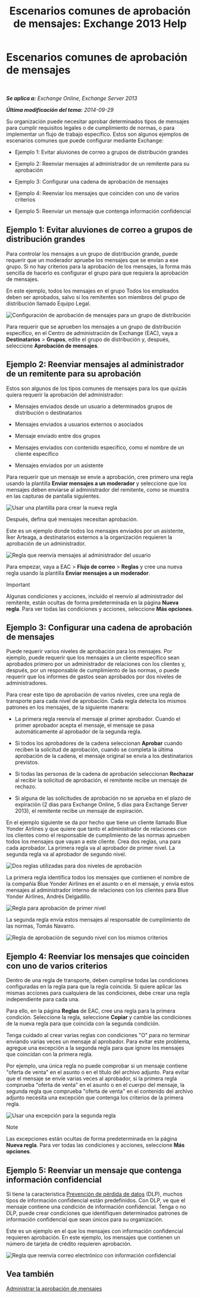 ﻿---
title: 'Escenarios comunes de aprobación de mensajes: Exchange 2013 Help'
TOCTitle: Escenarios comunes de aprobación de mensajes
ms:assetid: 5c13a07e-c21d-4502-a9f9-fb801197e1dd
ms:mtpsurl: https://technet.microsoft.com/es-es/library/Dd298007(v=EXCHG.150)
ms:contentKeyID: 49895655
ms.date: 04/23/2018
mtps_version: v=EXCHG.150
ms.translationtype: HT
---

# Escenarios comunes de aprobación de mensajes

 

_**Se aplica a:** Exchange Online, Exchange Server 2013_

_**Última modificación del tema:** 2014-09-29_

Su organización puede necesitar aprobar determinados tipos de mensajes para cumplir requisitos legales o de cumplimiento de normas, o para implementar un flujo de trabajo específico. Estos son algunos ejemplos de escenarios comunes que puede configurar mediante Exchange:

  - Ejemplo 1: Evitar aluviones de correo a grupos de distribución grandes

  - Ejemplo 2: Reenviar mensajes al administrador de un remitente para su aprobación

  - Ejemplo 3: Configurar una cadena de aprobación de mensajes

  - Ejemplo 4: Reenviar los mensajes que coinciden con uno de varios criterios

  - Ejemplo 5: Reenviar un mensaje que contenga información confidencial

## Ejemplo 1: Evitar aluviones de correo a grupos de distribución grandes

Para controlar los mensajes a un grupo de distribución grande, puede requerir que un moderador apruebe los mensajes que se envían a ese grupo. Si no hay criterios para la aprobación de los mensajes, la forma más sencilla de hacerlo es configurar el grupo para que requiera la aprobación de mensajes.

En este ejemplo, todos los mensajes en el grupo Todos los empleados deben ser aprobados, salvo si los remitentes son miembros del grupo de distribución llamado Equipo Legal.

![Configuración de aprobación de mensajes para un grupo de distribución](images/Dd298007.77721509-93f9-4a90-8d77-986db2b0acf4(EXCHG.150).png "Configuración de aprobación de mensajes para un grupo de distribución")

Para requerir que se aprueben los mensajes a un grupo de distribución específico, en el Centro de administración de Exchange (EAC), vaya a **Destinatarios** \> **Grupos**, edite el grupo de distribución y, después, seleccione **Aprobación de mensajes**.

## Ejemplo 2: Reenviar mensajes al administrador de un remitente para su aprobación

Estos son algunos de los tipos comunes de mensajes para los que quizás quiera requerir la aprobación del administrador:

  - Mensajes enviados desde un usuario a determinados grupos de distribución o destinatarios

  - Mensajes enviados a usuarios externos o asociados

  - Mensaje enviado entre dos grupos

  - Mensajes enviados con contenido específico, como el nombre de un cliente específico

  - Mensajes enviados por un asistente

Para requerir que un mensaje se envíe a aprobación, cree primero una regla usando la plantilla **Enviar mensajes a un moderador** y seleccione que los mensajes deben enviarse al administrador del remitente, como se muestra en las capturas de pantalla siguientes.

![Usar una plantilla para crear la nueva regla](images/Dd298007.051a5653-1a09-4db4-908f-48b56cc8d13f(EXCHG.150).png "Usar una plantilla para crear la nueva regla")

Después, defina qué mensajes necesitan aprobación.

Este es un ejemplo donde todos los mensajes enviados por un asistente, Íker Arteaga, a destinatarios externos a la organización requieren la aprobación de un administrador.

![Regla que reenvía mensajes al administrador del usuario](images/Dd298007.7f94c22e-b5ba-45a3-9ccd-31996b6c863a(EXCHG.150).png "Regla que reenvía mensajes al administrador del usuario")

Para empezar, vaya a EAC \> **Flujo de correo** \> **Reglas** y cree una nueva regla usando la plantilla **Enviar mensajes a un moderador**.


> [!IMPORTANT]
> Algunas condiciones y acciones, incluido el reenvío al administrador del remitente, están ocultas de forma predeterminada en la página <STRONG>Nueva regla</STRONG>. Para ver todas las condiciones y acciones, seleccione <STRONG>Más opciones</STRONG>.



## Ejemplo 3: Configurar una cadena de aprobación de mensajes

Puede requerir varios niveles de aprobación para los mensajes. Por ejemplo, puede requerir que los mensajes a un cliente específico sean aprobados primero por un administrador de relaciones con los clientes y, después, por un responsable de cumplimiento de las normas, o puede requerir que los informes de gastos sean aprobados por dos niveles de administradores.

Para crear este tipo de aprobación de varios niveles, cree una regla de transporte para cada nivel de aprobación. Cada regla detecta los mismos patrones en los mensajes, de la siguiente manera:

  - La primera regla reenvía el mensaje al primer aprobador. Cuando el primer aprobador acepta el mensaje, el mensaje se pasa automáticamente al aprobador de la segunda regla.

  - Si todos los aprobadores de la cadena seleccionan **Aprobar** cuando reciben la solicitud de aprobación, cuando se completa la última aprobación de la cadena, el mensaje original se envía a los destinatarios previstos.

  - Si todas las personas de la cadena de aprobación seleccionan **Rechazar** al recibir la solicitud de aprobación, el remitente recibe un mensaje de rechazo.

  - Si alguna de las solicitudes de aprobación no se aprueba en el plazo de expiración (2 días para Exchange Online, 5 días para Exchange Server 2013), el remitente recibe un mensaje de expiración.

En el ejemplo siguiente se da por hecho que tiene un cliente llamado Blue Yonder Airlines y que quiere que tanto el administrador de relaciones con los clientes como el responsable de cumplimiento de las normas aprueben todos los mensajes que vayan a este cliente. Crea dos reglas, una para cada aprobador. La primera regla va al aprobador de primer nivel. La segunda regla va al aprobador de segundo nivel.

![Dos reglas utilizadas para dos niveles de aprobación](images/Dd298007.29686c05-eaa0-42b9-86ad-d577f656392c(EXCHG.150).png "Dos reglas utilizadas para dos niveles de aprobación")

La primera regla identifica todos los mensajes que contienen el nombre de la compañía Blue Yonder Airlines en el asunto o en el mensaje, y envía estos mensajes al administrador interno de relaciones con los clientes para Blue Yonder Airlines, Andrés Delgadillo.

![Regla para aprobación de primer nivel](images/Dd298007.e22d1c04-85c5-4227-88e6-b118d5593350(EXCHG.150).png "Regla para aprobación de primer nivel")

La segunda regla envía estos mensajes al responsable de cumplimiento de las normas, Tomás Navarro.

![Regla de aprobación de segundo nivel con los mismos criterios](images/Dd298007.5d888786-8e48-4459-ab86-8a4b9a016d58(EXCHG.150).png "Regla de aprobación de segundo nivel con los mismos criterios")

## Ejemplo 4: Reenviar los mensajes que coinciden con uno de varios criterios

Dentro de una regla de transporte, deben cumplirse todas las condiciones configuradas en la regla para que la regla coincida. Si quiere aplicar las mismas acciones para cualquiera de las condiciones, debe crear una regla independiente para cada una.

Para ello, en la página **Reglas** de EAC, cree una regla para la primera condición. Seleccione la regla, seleccione **Copiar** y cambie las condiciones de la nueva regla para que coincida con la segunda condición.

Tenga cuidado al crear varias reglas con condiciones "O" para no terminar enviando varias veces un mensaje al aprobador. Para evitar este problema, agregue una excepción a la segunda regla para que ignore los mensajes que coincidan con la primera regla.

Por ejemplo, una única regla no puede comprobar si un mensaje contiene "oferta de venta" en el asunto o en el título del archivo adjunto. Para evitar que el mensaje se envíe varias veces al aprobador, si la primera regla comprueba "oferta de venta" en el asunto o en el cuerpo del mensaje, la segunda regla que comprueba "oferta de venta" en el contenido del archivo adjunto necesita una excepción que contenga los criterios de la primera regla.

![Usar una excepción para la segunda regla](images/Dd298007.c39bbdcf-c619-4f84-8922-114ad1da824d(EXCHG.150).png "Usar una excepción para la segunda regla")


> [!NOTE]
> Las excepciones están ocultas de forma predeterminada en la página <STRONG>Nueva regla</STRONG>. Para ver todas las condiciones y acciones, seleccione <STRONG>Más opciones</STRONG>.



## Ejemplo 5: Reenviar un mensaje que contenga información confidencial

Si tiene la característica [Prevención de pérdida de datos](https://docs.microsoft.com/es-es/exchange/security-and-compliance/data-loss-prevention/data-loss-prevention) (DLP), muchos tipos de información confidencial están predefinidos. Con DLP, ve que el mensaje contiene una condición de información confidencial. Tenga o no DLP, puede crear condiciones que identifiquen determinados patrones de información confidencial que sean únicos para su organización.

Este es un ejemplo en el que los mensajes con información confidencial requieren aprobación. En este ejemplo, los mensajes que contienen un número de tarjeta de crédito requieren aprobación.

![Regla que reenvía correo electrónico con información confidencial](images/Dd298007.7ec1ca74-5d20-42ea-a9ee-3a8b25beb7df(EXCHG.150).png "Regla que reenvía correo electrónico con información confidencial")

## Vea también


[Administrar la aprobación de mensajes](https://docs.microsoft.com/es-es/exchange/security-and-compliance/mail-flow-rules/manage-message-approval)

